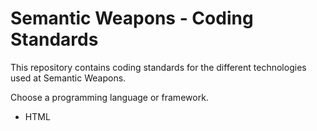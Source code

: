 # Semantic Weapons - Coding Standards

This repository contains coding standards for the different technologies used at Semantic Weapons.

Choose a programming language or framework.

* HTML

